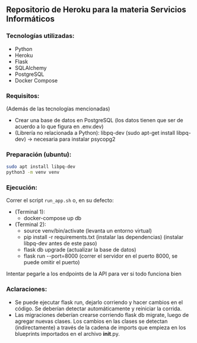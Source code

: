 ## Repositorio de Heroku para la materia Servicios Informáticos

### Tecnologías utilizadas:
- Python
- Heroku
- Flask
- SQLAlchemy
- PostgreSQL
- Docker Compose

### Requisitos:
(Además de las tecnologías mencionadas)
- Crear una base de datos en PostgreSQL (los datos tienen que ser de acuerdo a lo que figura en .env.dev)
- (Librería no relacionada a Python): libpq-dev (sudo apt-get install libpq-dev) -> necesaria para instalar psycopg2
   
### Preparación (ubuntu):
```sh
sudo apt install libpq-dev
python3 -m venv venv
```

### Ejecución:
Correr el script `run_app.sh` o, en su defecto:  

- (Terminal 1): 
    - docker-compose up db
- (Terminal 2):
    - source venv/bin/activate (levanta un entorno virtual)
    - pip install -r requirements.txt (instalar las dependencias) (instalar libpq-dev antes de este paso)
    - flask db upgrade (actualizar la base de datos)
    - flask run --port=8000 (correr el servidor en el puerto 8000, se puede omitir el puerto)
    
Intentar pegarle a los endpoints de la API para ver si todo funciona bien

### Aclaraciones:
- Se puede ejecutar flask run, dejarlo corriendo y hacer cambios en el código. Se deberían detectar automáticamente y reiniciar la corrida.
- Las migraciones deberían crearse corriendo flask db migrate, luego de agregar nuevas clases. Los cambios en las clases se detectan (indirectamente) a través de la cadena de imports que empieza en los blueprints importados en el archivo __init__.py. 

